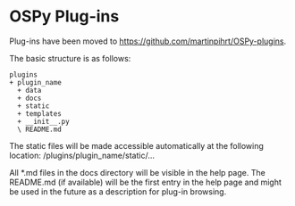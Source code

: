 OSPy Plug-ins
====

Plug-ins have been moved to https://github.com/martinpihrt/OSPy-plugins.

The basic structure is as follows:

    plugins
    + plugin_name
      + data
      + docs
      + static
      + templates
      + __init__.py
      \ README.md

The static files will be made accessible automatically at the following location:
/plugins/plugin_name/static/...

All *.md files in the docs directory will be visible in the help page.
The README.md (if available) will be the first entry in the help page
and might be used in the future as a description for plug-in browsing.
